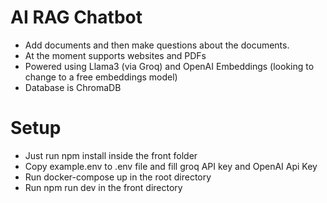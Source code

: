 # AI RAG Chatbot
- Add documents and then make questions about the documents. 
- At the moment supports websites and PDFs
- Powered using Llama3 (via Groq) and OpenAI Embeddings (looking to change to a free embeddings model)
- Database is ChromaDB

# Setup
- Just run npm install inside the front folder
- Copy example.env to .env file and fill groq API key and OpenAI Api Key
- Run docker-compose up in the root directory
- Run npm run dev in the front directory
